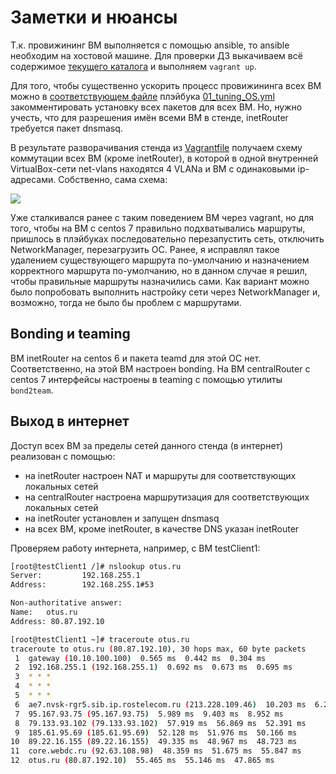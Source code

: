 # Заметки и нюансы

Т.к. провижининг ВМ выполняется с помощью ansible, то  ansible необходим на хостовой машине. Для проверки ДЗ выкачиваем всё содержимое [текущего каталога](https://github.com/timlok/otus-linux/tree/master/homework/23_VLANs-LACP) и выполняем ```vagrant up```. 

Для того, чтобы существенно ускорить процесс провижининга всех ВМ можно в [соответствующем файле](https://github.com/timlok/otus-linux/blob/master/homework/23_VLANs-LACP/provisioning/01_tuning_OS/tasks/main.yml) плэйбука [01_tuning_OS.yml](https://github.com/timlok/otus-linux/blob/master/homework/23_VLANs-LACP/provisioning/01_tuning_OS.yml) закомментировать установку всех пакетов для всех ВМ. Но, нужно учесть, что для разрешения имён всеми ВМ в стенде, inetRouter требуется пакет dnsmasq.

В результате разворачивания стенда из [Vagrantfile](https://github.com/timlok/otus-linux/blob/master/homework/23_VLANs-LACP/Vagrantfile)  получаем схему коммутации всех ВМ (кроме inetRouter), в которой в одной внутренней VirtualBox-сети net-vlans находятся 4 VLANа и ВМ с одинаковыми ip-адресами. Собственно, сама схема:

![](https://github.com/timlok/otus-linux/blob/master/homework/23_VLANs-LACP/scheme/23_VLANs-LACP.png)

Уже сталкивался ранее с таким поведением ВМ через vagrant, но для того, чтобы на ВМ с centos 7 правильно подхватывались маршруты, пришлось в плэйбуках последовательно перезапустить сеть, отключить NetworkManager, перезагрузить ОС. Ранее, я исправлял такое удалением существующего маршрута по-умолчанию и назначением корректного маршрута по-умолчанию, но в данном случае я решил, чтобы правильные маршруты назначились сами. Как вариант можно было попробовать выполнить настройку сети через NetworkManager и, возможно, тогда не было бы проблем с маршрутами.

## Bonding и teaming

ВМ inetRouter на centos 6 и пакета teamd для этой ОС нет. Соответственно, на этой ВМ настроен bonding. На ВМ centralRouter с centos 7 интерфейсы настроены в teaming с помощью утилиты ```bond2team```.

## Выход в интернет

Доступ всех ВМ за пределы сетей данного стенда (в интернет) реализован с помощью:

- на inetRouter настроен NAT и маршруты для соответствующих локальных сетей
- на centralRouter настроена маршрутизация для соответствующих локальных сетей
- на inetRouter установлен и запущен dnsmasq
- на всех ВМ, кроме inetRouter, в качестве DNS указан inetRouter

Проверяем работу интернета, например, c ВМ testClient1:

```bash
[root@testClient1 /]# nslookup otus.ru
Server:         192.168.255.1
Address:        192.168.255.1#53

Non-authoritative answer:
Name:   otus.ru
Address: 80.87.192.10
```

```bash
[root@testClient1 ~]# traceroute otus.ru
traceroute to otus.ru (80.87.192.10), 30 hops max, 60 byte packets
 1  gateway (10.10.100.100)  0.565 ms  0.442 ms  0.304 ms
 2  192.168.255.1 (192.168.255.1)  0.692 ms  0.673 ms  0.695 ms
 3  * * *
 4  * * *
 5  * * *
 6  ae7.nvsk-rgr5.sib.ip.rostelecom.ru (213.228.109.46)  10.203 ms  6.215 ms  6.135 ms
 7  95.167.93.75 (95.167.93.75)  5.989 ms  9.403 ms  8.952 ms
 8  79.133.93.102 (79.133.93.102)  57.919 ms  56.869 ms  52.391 ms
 9  185.61.95.69 (185.61.95.69)  52.128 ms  51.976 ms  50.166 ms
10  89.22.16.155 (89.22.16.155)  49.335 ms  48.967 ms  48.723 ms
11  core.webdc.ru (92.63.108.98)  48.359 ms  51.675 ms  55.847 ms
12  otus.ru (80.87.192.10)  55.465 ms  55.146 ms  47.865 ms
```

